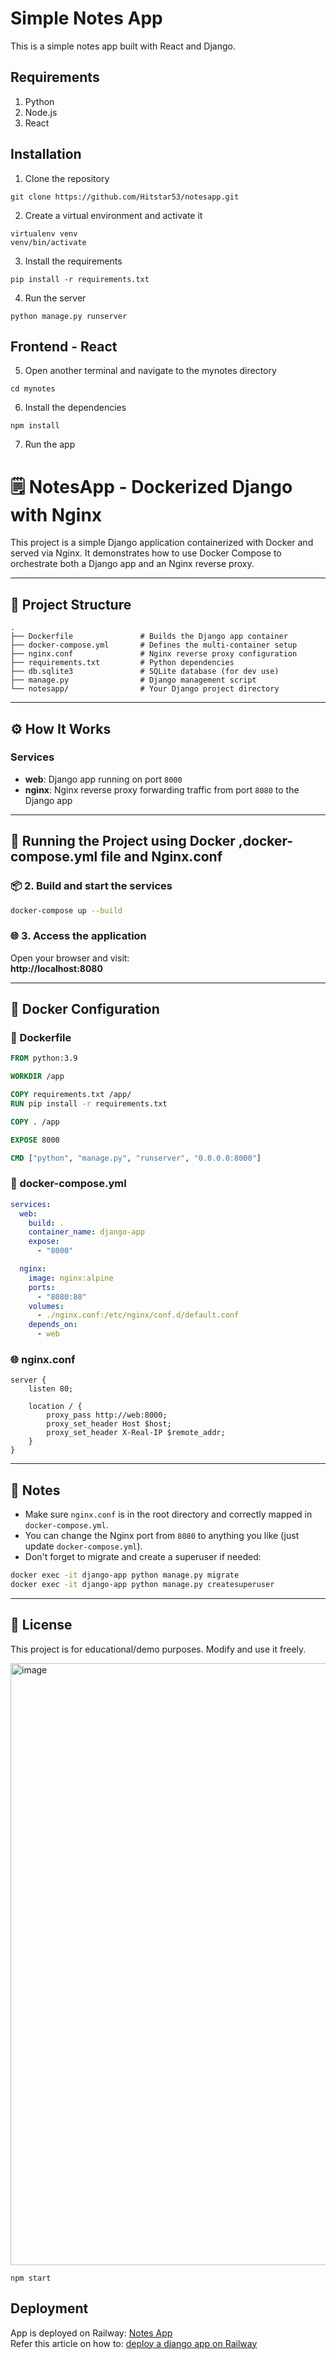 # Simple Notes App
This is a simple notes app built with React and Django.

## Requirements
1. Python 
2. Node.js
3. React

## Installation
1. Clone the repository
```
git clone https://github.com/Hitstar53/notesapp.git
```
2. Create a virtual environment and activate it
```
virtualenv venv
venv/bin/activate
```
3. Install the requirements
```
pip install -r requirements.txt
```
4. Run the server
```
python manage.py runserver
```

## Frontend - React
5. Open another terminal and navigate to the mynotes directory
```
cd mynotes
```
6. Install the dependencies
```
npm install
```
7. Run the app





# 🗒️ NotesApp - Dockerized Django with Nginx

This project is a simple Django application containerized with Docker and served via Nginx. It demonstrates how to use Docker Compose to orchestrate both a Django app and an Nginx reverse proxy.

---

## 📁 Project Structure

```
.
├── Dockerfile               # Builds the Django app container
├── docker-compose.yml       # Defines the multi-container setup
├── nginx.conf               # Nginx reverse proxy configuration
├── requirements.txt         # Python dependencies
├── db.sqlite3               # SQLite database (for dev use)
├── manage.py                # Django management script
└── notesapp/                # Your Django project directory
```

---

## ⚙️ How It Works

### Services

- **web**: Django app running on port `8000`
- **nginx**: Nginx reverse proxy forwarding traffic from port `8080` to the Django app

---

## 🧪 Running the Project using Docker ,docker-compose.yml file and Nginx.conf


### 📦 2. Build and start the services

```bash
docker-compose up --build
```

### 🌐 3. Access the application

Open your browser and visit:  
**http://localhost:8080**

---

## 🧱 Docker Configuration

### 🐳 Dockerfile

```dockerfile
FROM python:3.9

WORKDIR /app

COPY requirements.txt /app/
RUN pip install -r requirements.txt

COPY . /app

EXPOSE 8000

CMD ["python", "manage.py", "runserver", "0.0.0.0:8000"]
```

### 🧩 docker-compose.yml

```yaml
services:
  web:
    build: .
    container_name: django-app
    expose:
      - "8000"

  nginx:
    image: nginx:alpine
    ports:
      - "8080:80"
    volumes:
      - ./nginx.conf:/etc/nginx/conf.d/default.conf
    depends_on:
      - web
```

### 🌐 nginx.conf

```nginx
server {
    listen 80;

    location / {
        proxy_pass http://web:8000;
        proxy_set_header Host $host;
        proxy_set_header X-Real-IP $remote_addr;
    }
}
```

---

## 📝 Notes

- Make sure `nginx.conf` is in the root directory and correctly mapped in `docker-compose.yml`.
- You can change the Nginx port from `8080` to anything you like (just update `docker-compose.yml`).
- Don't forget to migrate and create a superuser if needed:

```bash
docker exec -it django-app python manage.py migrate
docker exec -it django-app python manage.py createsuperuser
```

---

## 📜 License

This project is for educational/demo purposes. Modify and use it freely.


<img width="1913" height="963" alt="image" src="https://github.com/user-attachments/assets/0275aa61-d045-43cf-ac45-93548fd8198b" />


```
npm start
```

## Deployment
App is deployed on Railway: [Notes App](https://notesapp-production-8c87.up.railway.app/)  
Refer this article on how to: [deploy a django app on Railway](https://dev.to/osahenru/using-railway-app-to-deploy-your-django-project-3ah1)

